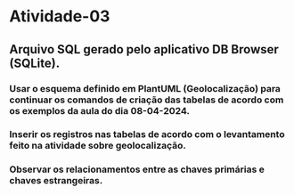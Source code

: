 # Atividade-03

## Arquivo SQL gerado pelo aplicativo DB Browser (SQLite).

### Usar o esquema definido em PlantUML (Geolocalização) para continuar os comandos de criação das tabelas de acordo com os exemplos da aula do dia 08-04-2024. 
### Inserir os registros nas tabelas de acordo com o levantamento feito na atividade sobre geolocalização.
### Observar os relacionamentos entre as chaves primárias e chaves estrangeiras.
